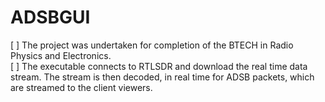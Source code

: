 # ADSBGUI


[ ] The project was undertaken for completion of the BTECH in Radio Physics and Electronics.  
[ ] The executable connects to RTLSDR and download the real time data stream. The stream is then decoded, in real time for ADSB packets, which are streamed to the client viewers.
